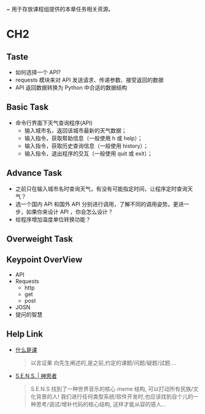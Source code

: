 ~ 用于存放课程组提供的本章任务相关资源。


# CH2

## Taste

- 如何选择一个 API?
- requests 模块来对 API 发送请求、传递参数、接受返回的数据
-  API 返回数据转换为 Python 中合适的数据结构

## Basic Task

- 命令行界面下天气查询程序(API)
    - 输入城市名，返回该城市最新的天气数据；
    - 输入指令，获取帮助信息（一般使用 h 或 help）；
    - 输入指令，获取历史查询信息（一般使用 history）；
    - 输入指令，退出程序的交互（一般使用 quit 或 exit）；

## Advance Task

- 之前只在输入城市名时查询天气，有没有可能指定时间，让程序定时查询天气？
- 选一个国内 API 和国外 API 分别进行调用，了解不同的调用姿势。更进一步，如果你来设计 API ，你会怎么设计？
- 给程序增加温度单位转换功能？

## Overweight Task



## Keypoint OverView

- API
- Requests
    - http
    - get
    - post
- JOSN
- 提问的智慧

## Help Link

- [什么是课](http://wiki.zoomquiet.io/IMHO/om-what-is-ke#_1)
    
    > 以言证果
    > 向先生阐述的,是之前,约定的课题/问题/疑题/试题....

- [S.E.N.S. | 神思者](http://music.douban.com/musician/103038/)

    >S.E.N.S 找到了一种世界音乐的核心 meme 结构,
    可以打动所有民族/文化背景的人!
    >我们进行任何类型系统/软件开发时,也应该找到自个儿的一种思考/调试/增补代码的核心结构,
    这样才能从容的感人...
